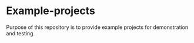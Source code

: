 # Example-projects

Purpose of this repository is to provide example projects for demonstration and testing. 
